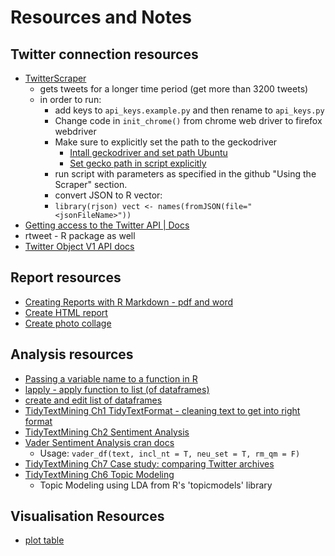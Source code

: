 # Resources and Notes

## Twitter connection resources
* [TwitterScraper](https://github.com/MatthewWolff/TwitterScraper)
    - gets tweets for a longer time period (get more than 3200 tweets)
    - in order to run:
        - add keys to `api_keys.example.py` and then rename to `api_keys.py`
        - Change code in `init_chrome()` from chrome web driver to firefox webdriver
        - Make sure to explicitly set the path to the geckodriver
            - [Intall geckodriver and set path Ubuntu](https://askubuntu.com/questions/870530/how-to-install-geckodriver-in-ubuntu)
            - [Set gecko path in script explicitly](https://stackoverflow.com/questions/45992670/geckodriver-not-being-found)
        - run script with parameters as specified in the github "Using the Scraper" section.
        - convert JSON to R vector:
        - `library(rjson) vect <- names(fromJSON(file="<jsonFileName>"))`
* [Getting access to the Twitter API | Docs](https://developer.twitter.com/en/docs/twitter-api/getting-started/getting-access-to-the-twitter-api)
* rtweet - R package as well
* [Twitter Object V1 API docs](https://developer.twitter.com/en/docs/twitter-api/v1/data-dictionary/object-model/tweet)

## Report resources
* [Creating Reports with R Markdown - pdf and word](https://towardsdatascience.com/creating-reports-with-r-markdown-c6031ecdd65c)
* [Create HTML report](https://jozef.io/r913-spin-with-style/)
* [Create photo collage](https://www.peko-step.com/en/tool/combine-images.html)

## Analysis resources
* [Passing a variable name to a function in R](https://stackoverflow.com/questions/19133980/passing-a-variable-name-to-a-function-in-r)
* [lapply - apply function to list (of dataframes)](https://www.rdocumentation.org/packages/base/versions/3.6.2/topics/lapply)
* [create and edit list of dataframes](https://www.geeksforgeeks.org/list-of-dataframes-in-r/)
* [TidyTextMining Ch1 TidyTextFormat - cleaning text to get into right format](https://www.tidytextmining.com/tidytext.html#tidyausten)
* [TidyTextMining Ch2 Sentiment Analysis](https://www.tidytextmining.com/sentiment.html)
* [Vader Sentiment Analysis cran docs](https://cran.r-project.org/web/packages/vader/vader.pdf)
    - Usage: `vader_df(text, incl_nt = T, neu_set = T, rm_qm = F)`
* [TidyTextMining Ch7 Case study: comparing Twitter archives](https://www.tidytextmining.com/twitter.html)
* [TidyTextMining Ch6 Topic Modeling](https://www.tidytextmining.com/topicmodeling.html#topicmodeling)
    - Topic Modeling using LDA from R's 'topicmodels' library

## Visualisation Resources
* [plot table](https://cran.r-project.org/web/packages/gridExtra/vignettes/tableGrob.html)
